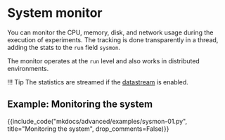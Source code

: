 # System monitor

You can monitor the CPU, memory, disk, and network usage during the execution of experiments.
The tracking is done transparently in a thread, adding the stats to the `run` field `sysmon`.

The monitor operates at the `run` level and also works in distributed environments.

!!! Tip
    The statistics are streamed if the [datastream](./datastream.md) is enabled.

## Example: Monitoring the system

{{include_code("mkdocs/advanced/examples/sysmon-01.py", title="Monitoring the system", 
drop_comments=False)}}

